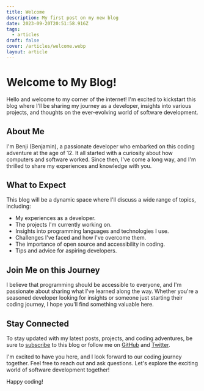 ```yaml
---
title: Welcome
description: My first post on my new blog
date: 2023-09-20T20:51:58.916Z
tags:
  - articles
draft: false
cover: /articles/welcome.webp
layout: article
---
```

# Welcome to My Blog!

Hello and welcome to my corner of the internet! I'm excited to kickstart this blog where I'll be sharing my journey as a developer, insights into various projects, and thoughts on the ever-evolving world of software development.

## About Me

I'm Benji (Benjamin), a passionate developer who embarked on this coding adventure at the age of 12. It all started with a curiosity about how computers and software worked. Since then, I've come a long way, and I'm thrilled to share my experiences and knowledge with you.

## What to Expect

This blog will be a dynamic space where I'll discuss a wide range of topics, including:

- My experiences as a developer.
- The projects I'm currently working on.
- Insights into programming languages and technologies I use.
- Challenges I've faced and how I've overcome them.
- The importance of open source and accessibility in coding.
- Tips and advice for aspiring developers.

## Join Me on this Journey

I believe that programming should be accessible to everyone, and I'm passionate about sharing what I've learned along the way. Whether you're a seasoned developer looking for insights or someone just starting their coding journey, I hope you'll find something valuable here.

## Stay Connected

To stay updated with my latest posts, projects, and coding adventures, be sure to [subscribe](insert-subscribe-link) to this blog or follow me on [GitHub](https://github.com/Benji377) and [Twitter](https://twitter.com/benben377). 

I'm excited to have you here, and I look forward to our coding journey together. Feel free to reach out and ask questions. Let's explore the exciting world of software development together!

Happy coding!
